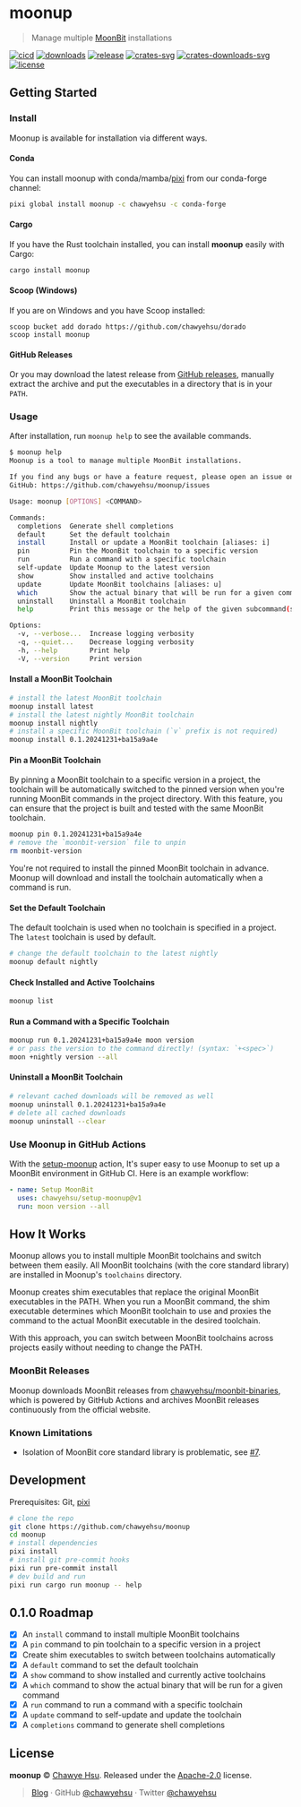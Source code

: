 # moonup

> Manage multiple [MoonBit] installations

[![cicd][cicd-badge]][cicd]
[![downloads][downloads-badge]][releases]
[![release][release-badge]][releases]
[![crates-svg]][crates-url]
[![crates-downloads-svg]][crates-url]
[![license][license-badge]](LICENSE)

## Getting Started

### Install

Moonup is available for installation via different ways.

#### Conda

You can install moonup with conda/mamba/[pixi] from our conda-forge channel:

```sh
pixi global install moonup -c chawyehsu -c conda-forge
```

#### Cargo

If you have the Rust toolchain installed, you can install **moonup** easily with Cargo:

```sh
cargo install moonup
```

#### Scoop (Windows)

If you are on Windows and you have Scoop installed:

```pwsh
scoop bucket add dorado https://github.com/chawyehsu/dorado
scoop install moonup
```

#### GitHub Releases

Or you may download the latest release from [GitHub releases][releases],
manually extract the archive and put the executables in a directory that is in your `PATH`.

### Usage

After installation, run `moonup help` to see the available commands.

```sh
$ moonup help
Moonup is a tool to manage multiple MoonBit installations.

If you find any bugs or have a feature request, please open an issue on
GitHub: https://github.com/chawyehsu/moonup/issues

Usage: moonup [OPTIONS] <COMMAND>

Commands:
  completions  Generate shell completions
  default      Set the default toolchain
  install      Install or update a MoonBit toolchain [aliases: i]
  pin          Pin the MoonBit toolchain to a specific version
  run          Run a command with a specific toolchain
  self-update  Update Moonup to the latest version
  show         Show installed and active toolchains
  update       Update MoonBit toolchains [aliases: u]
  which        Show the actual binary that will be run for a given command
  uninstall    Uninstall a MoonBit toolchain
  help         Print this message or the help of the given subcommand(s)

Options:
  -v, --verbose...  Increase logging verbosity
  -q, --quiet...    Decrease logging verbosity
  -h, --help        Print help
  -V, --version     Print version
```

#### Install a MoonBit Toolchain

```sh
# install the latest MoonBit toolchain
moonup install latest
# install the latest nightly MoonBit toolchain
moonup install nightly
# install a specific MoonBit toolchain (`v` prefix is not required)
moonup install 0.1.20241231+ba15a9a4e
```

#### Pin a MoonBit Toolchain

By pinning a MoonBit toolchain to a specific version in a project, the toolchain
will be automatically switched to the pinned version when you're running MoonBit
commands in the project directory. With this feature, you can ensure that the
project is built and tested with the same MoonBit toolchain.

```sh
moonup pin 0.1.20241231+ba15a9a4e
# remove the `moonbit-version` file to unpin
rm moonbit-version
```

You're not required to install the pinned MoonBit toolchain in advance. Moonup
will download and install the toolchain automatically when a command is run.

#### Set the Default Toolchain

The default toolchain is used when no toolchain is specified in a project. The
`latest` toolchain is used by default.

```sh
# change the default toolchain to the latest nightly
moonup default nightly
```

#### Check Installed and Active Toolchains

```sh
moonup list
```

#### Run a Command with a Specific Toolchain

```sh
moonup run 0.1.20241231+ba15a9a4e moon version
# or pass the version to the command directly! (syntax: `+<spec>`)
moon +nightly version --all
```

#### Uninstall a MoonBit Toolchain

```sh
# relevant cached downloads will be removed as well
moonup uninstall 0.1.20241231+ba15a9a4e
# delete all cached downloads
moonup uninstall --clear
```

### Use Moonup in GitHub Actions

With the [setup-moonup] action, It's super easy to use Moonup to set up a
MoonBit environment in GitHub CI. Here is an example workflow:

```yaml
- name: Setup MoonBit
  uses: chawyehsu/setup-moonup@v1
  run: moon version --all
```

## How It Works

Moonup allows you to install multiple MoonBit toolchains and switch between
them easily. All MoonBit toolchains (with the core standard library) are
installed in Moonup's `toolchains` directory.

Moonup creates shim executables that replace the original MoonBit
executables in the PATH. When you run a MoonBit command, the shim
executable determines which MoonBit toolchain to use and proxies the
command to the actual MoonBit executable in the desired toolchain.

With this approach, you can switch between MoonBit toolchains across
projects easily without needing to change the PATH.

### MoonBit Releases

Moonup downloads MoonBit releases from [chawyehsu/moonbit-binaries],
which is powered by GitHub Actions and archives MoonBit releases
continuously from the official website.

### Known Limitations

- Isolation of MoonBit core standard library is problematic, see [#7].

## Development

Prerequisites: Git, [pixi]

```sh
# clone the repo
git clone https://github.com/chawyehsu/moonup
cd moonup
# install dependencies
pixi install
# install git pre-commit hooks
pixi run pre-commit install
# dev build and run
pixi run cargo run moonup -- help
```

## 0.1.0 Roadmap

- [x] An `install` command to install multiple MoonBit toolchains
- [x] A `pin` command to pin toolchain to a specific version in a project
- [x] Create shim executables to switch between toolchains automatically
- [x] A `default` command to set the default toolchain
- [x] A `show` command to show installed and currently active toolchains
- [x] A `which` command to show the actual binary that will be run for a given command
- [x] A `run` command to run a command with a specific toolchain
- [x] A `update` command to self-update and update the toolchain
- [x] A `completions` command to generate shell completions

## License

**moonup** © [Chawye Hsu](https://github.com/chawyehsu). Released under the [Apache-2.0](LICENSE) license.

> [Blog](https://chawyehsu.com) · GitHub [@chawyehsu](https://github.com/chawyehsu) · Twitter [@chawyehsu](https://twitter.com/chawyehsu)

[MoonBit]: https://www.moonbitlang.com/
[cicd-badge]: https://img.shields.io/github/actions/workflow/status/chawyehsu/moonup/cicd.yml?style=flat&logo=github&logoColor=FFFFFF&colorA=0B031E&colorB=9E1084
[cicd]: https://github.com/chawyehsu/moonup/actions/workflows/cicd.yml
[release-badge]: https://img.shields.io/github/v/release/chawyehsu/moonup?style=flat&logo=semanticrelease&logoColor=FFFFFF&colorA=0B031E&colorB=9E1084
[releases]: https://github.com/chawyehsu/moonup/releases/latest
[crates-svg]: https://img.shields.io/crates/v/moonup.svg?style=flat&logo=rust&logoColor=FFFFFF&colorA=0B031E&colorB=9E1084
[crates-downloads-svg]: https://img.shields.io/crates/d/moonup?style=flat&logo=rust&label=crate%20downloads&labelColor=0B031E&color=9E1084
[crates-url]: https://crates.io/crates/moonup
[license-badge]: https://img.shields.io/github/license/chawyehsu/moonup?style=flat&logo=spdx&logoColor=FFFFFF&colorA=0B031E&colorB=9E1084
[downloads-badge]: https://img.shields.io/github/downloads/chawyehsu/moonup/total?style=flat&logo=github&logoColor=FFFFFF&colorA=0B031E&colorB=9E1084
[pixi]: https://pixi.sh
[setup-moonup]: https://github.com/chawyehsu/setup-moonup
[chawyehsu/moonbit-binaries]: https://github.com/chawyehsu/moonbit-binaries
[#7]: https://github.com/chawyehsu/moonup/issues/7
